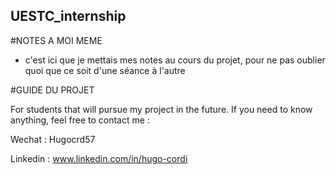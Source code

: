 ## UESTC_internship

#NOTES A MOI MEME 

- c'est ici que je mettais mes notes au cours du projet, pour ne pas oublier
quoi que ce soit d'une séance à l'autre


#GUIDE DU PROJET

For students that will pursue my project in the future. If you need to know anything, feel free to contact me : 

Wechat : Hugocrd57

Linkedin : www.linkedin.com/in/hugo-cordi



